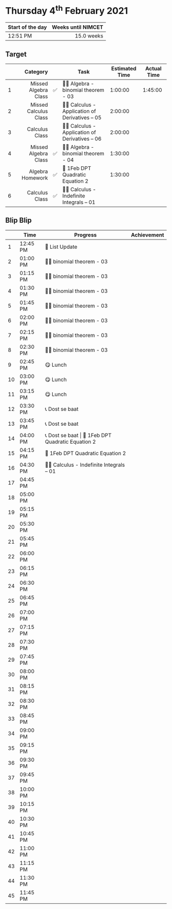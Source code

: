 #  Thursday 4<sup>th</sup> February 2021

| Start of the day | Weeks until NIMCET |
| ---------------- | -----------------: |
| 12:51 PM | 15.0 weeks |

## Target
|  |Category|      |Task| Estimated Time | Actual Time |
| - | -: | - | - | - | - |
| 1 |  Missed Algebra Class  | ✅ |  👨‍🏫 Algebra \- binomial theorem - 03  |  1:00:00  | 1:45:00 |
| 2 |  Missed Calculus Class  |  |  👨‍🏫 Calculus \- Application of Derivatives – 05  |  2:00:00  |      |
| 3 |  Calculus Class  |   |  👨‍🏫 Calculus \- Application of Derivatives – 06  |  2:00:00  |   |
| 4 |  Missed Algebra Class  | ✅ |  👨‍🏫 Algebra \- binomial theorem - 04  |  1:30:00  |   |
| 5 |  Algebra Homework  | ✅    |  📒 1Feb DPT Quadratic Equation 2  |  1:30:00  |   |
| 6 | Calculus Class | ✅ | 👨‍🏫 Calculus - Indefinite Integrals – 01 |   |   |


## Blip Blip

| |Time|Progress| Achievement   |
| - | - | - | - |
| 1 | 12:45 PM | 📃 List Update | |
| 2 | 01:00 PM | 👨‍🏫 binomial theorem - 03                          | |
| 3 | 01:15 PM | 👨‍🏫 binomial theorem - 03 | |
| 4 | 01:30 PM | 👨‍🏫 binomial theorem - 03 | |
| 5 | 01:45 PM | 👨‍🏫 binomial theorem - 03 | |
| 6 | 02:00 PM | 👨‍🏫 binomial theorem - 03 | |
| 7 | 02:15 PM | 👨‍🏫 binomial theorem - 03 | |
| 8 | 02:30 PM | 👨‍🏫 binomial theorem - 03 | |
| 9 | 02:45 PM | 😋 Lunch | |
| 10 | 03:00 PM | 😋 Lunch | |
| 11 | 03:15 PM | 😋 Lunch | |
| 12 | 03:30 PM | 📞 Dost se baat | |
| 13 | 03:45 PM | 📞 Dost se baat | |
| 14 | 04:00 PM | 📞 Dost se baat \| 📒 1Feb DPT Quadratic Equation 2 | |
| 15 | 04:15 PM | 📒 1Feb DPT Quadratic Equation 2 | |
| 16 | 04:30 PM | 👨‍🏫 Calculus - Indefinite Integrals – 01 | |
| 17 | 04:45 PM | | |
| 18 | 05:00 PM | | |
| 19 | 05:15 PM | | |
| 20 | 05:30 PM | | |
| 21 | 05:45 PM | | |
| 22 | 06:00 PM | | |
| 23 | 06:15 PM | | |
| 24 | 06:30 PM | | |
| 25 | 06:45 PM | | |
| 26 | 07:00 PM | | |
| 27 | 07:15 PM | | |
| 28 | 07:30 PM | | |
| 29 | 07:45 PM | | |
| 30 | 08:00 PM | | |
| 31 | 08:15 PM | | |
| 32 | 08:30 PM | | |
| 33 | 08:45 PM | | |
| 34 | 09:00 PM | | |
| 35 | 09:15 PM | | |
| 36 | 09:30 PM | | |
| 37 | 09:45 PM | | |
| 38 | 10:00 PM | | |
| 39 | 10:15 PM | | |
| 40 | 10:30 PM | | |
| 41 | 10:45 PM | | |
| 42 | 11:00 PM | | |
| 43 | 11:15 PM | | |
| 44 | 11:30 PM | | |
| 45 | 11:45 PM | | |

